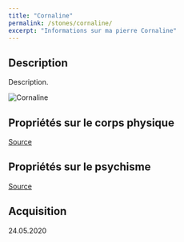 ```yaml
---
title: "Cornaline"
permalink: /stones/cornaline/
excerpt: "Informations sur ma pierre Cornaline"
---
```


## Description
Description.

![Cornaline](/images/stones//images/Cornaline_Kerstin_20200524.jpg "Cornaline")

## Propriétés sur le corps physique


[Source](https://)


## Propriétés sur le psychisme


[Source](https://)

## Acquisition


24.05.2020
